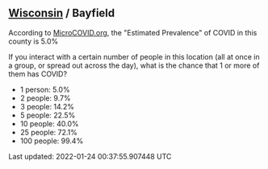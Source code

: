 
## [Wisconsin](/united-states/wisconsin) / Bayfield

According to [MicroCOVID.org](http://microcovid.org),
the "Estimated Prevalence" of COVID in this county is 5.0%

If you interact with a certain number of people in this location
(all at once in a group, or spread out across the day), what is the chance that
1 or more of them has COVID?

- 1 person: 5.0%
- 2 people: 9.7%
- 3 people: 14.2%
- 5 people: 22.5%
- 10 people: 40.0%
- 25 people: 72.1%
- 100 people: 99.4%

Last updated: 2022-01-24 00:37:55.907448 UTC

